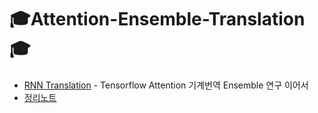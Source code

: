 # 🎓Attention-Ensemble-Translation🎓
- [RNN Translation](https://github.com/aaajeong/RNN-Translation) - Tensorflow Attention 기계번역 Ensemble  연구 이어서
- [정리노트](https://github.com/aaajeong/Survival-Ensemble)


